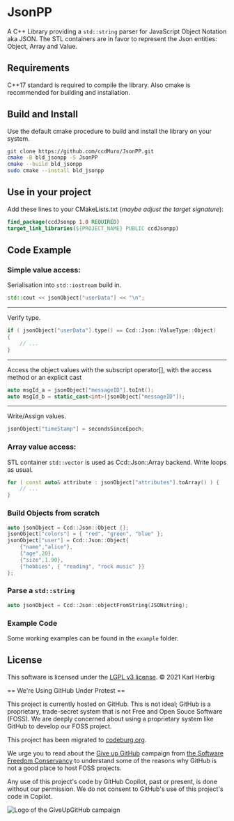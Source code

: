 JsonPP
======

A C++ Library providing a `std::string` parser for JavaScript Object Notation aka JSON.
The STL containers are in favor to represent the Json entities: Object, Array and Value.

Requirements
------------
C++17 standard is required to compile the library. 
Also cmake is recommended for building and installation.

Build and Install
-----------------
Use the default cmake procedure to build and install the library on your system.
```sh
git clone https://github.com/ccdMuro/JsonPP.git
cmake -B bld_jsonpp -S JsonPP
cmake --build bld_jsonpp
sudo cmake --install bld_jsonpp
```

Use in your project
-------------------
Add these lines to your CMakeLists.txt (*maybe adjust the target signature*):
```cmake
find_package(ccdJsonpp 1.0 REQUIRED)
target_link_libraries(${PROJECT_NAME} PUBLIC ccdJsonpp)
```

Code Example
------------
### Simple value access:
Serialisation into `std::iostream` build in.
```cpp
std::cout << jsonObject["userData"] << "\n";
```
---
Verify type.
```cpp
if ( jsonObject["userData"].type() == Ccd::Json::ValueType::Object)
{
	// ...
}
```
---
Access the object values with the subscript operator[],
with the access method or an explicit cast
```cpp
auto msgId_a = jsonObject["messageID"].toInt();
auto msgId_b = static_cast<int>(jsonObject["messageID"]);
```
---
Write/Assign values.
```cpp
jsonObject["timeStamp"] = secondsSinceEpoch;
```

### Array value access: 
STL container `std::vector` is used as Ccd::Json::Array backend.
Write loops as usual.
```cpp
for ( const auto& attribute : jsonObject["attributes"].toArray() ) {
	// ...
}
```

### Build Objects from scratch
```cpp
auto jsonObject = Ccd::Json::Object {};
jsonObject["colors"] = { "red", "green", "blue" };
jsonObject["user"] = Ccd::Json::Object{
	{"name","alice"},
	{"age",20},
	{"size",1.90},
	{"hobbies", { "reading", "rock music" }}
};
```

### Parse a `std::string`
```cpp
auto jsonObject = Ccd::Json::objectFromString(JSONstring);
```

### Example Code
Some working examples can be found in the `example` folder.

License
-------
This software is licensed under the [LGPL v3 license][lgpl].
© 2021 Karl Herbig

[lgpl]: https://www.gnu.org/licenses/lgpl-3.0.en.html

== We're Using GitHub Under Protest ==

This project is currently hosted on GitHub.  This is not ideal; GitHub is a
proprietary, trade-secret system that is not Free and Open Souce Software
(FOSS).  We are deeply concerned about using a proprietary system like GitHub
to develop our FOSS project. 

This project has been migrated to [codeburg.org](https://codeberg.org/muro/JsonPP).

We urge you to read about the [Give up GitHub](https://GiveUpGitHub.org) campaign from
[the Software Freedom Conservancy](https://sfconservancy.org) to understand
some of the reasons why GitHub is not a good place to host FOSS projects.

Any use of this project's code by GitHub Copilot, past or present, is done
without our permission.  We do not consent to GitHub's use of this project's
code in Copilot.

![Logo of the GiveUpGitHub campaign](https://sfconservancy.org/img/GiveUpGitHub.png)
